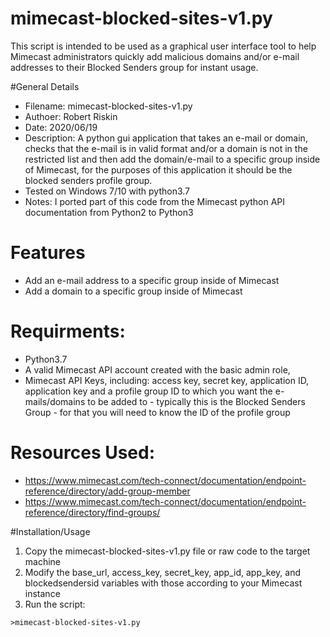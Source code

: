 # mimecast-blocked-sites-v1.py
This script is intended to be used as a graphical user interface tool to help Mimecast administrators quickly add malicious domains and/or e-mail addresses to their Blocked Senders group for instant usage.

#General Details
* Filename: mimecast-blocked-sites-v1.py
* Authoer: Robert Riskin
* Date: 2020/06/19
* Description: A python gui application that takes an e-mail or domain, checks that the e-mail is in valid format and/or a domain is not in the restricted list and then add the domain/e-mail to a specific group inside of Mimecast, for the purposes of this application it should be the blocked senders profile group.
* Tested on Windows 7/10 with python3.7
* Notes: I ported part of this code from the Mimecast python API documentation from Python2 to Python3

# Features
* Add an e-mail address to a specific group inside of Mimecast
* Add a domain to a specific group inside of Mimecast

# Requirments: 
* Python3.7
* A valid Mimecast API account created with the basic admin role, 
* Mimecast API Keys, including: access key, secret key, application ID, application key and a profile group ID to which you want the e-mails/domains to be added to - typically this is the Blocked Senders Group - for that you will need to know the ID of the profile group

# Resources Used:
* https://www.mimecast.com/tech-connect/documentation/endpoint-reference/directory/add-group-member 
* https://www.mimecast.com/tech-connect/documentation/endpoint-reference/directory/find-groups/

#Installation/Usage
1. Copy the mimecast-blocked-sites-v1.py file or raw code to the target machine
2. Modify the base_url, access_key, secret_key, app_id, app_key, and blockedsendersid variables with those according to your Mimecast instance
3. Run the script:
```Python3.7
>mimecast-blocked-sites-v1.py
```
